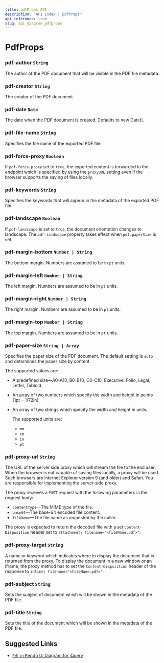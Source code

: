 ```yaml
---
title: pdfProps API
description: "API Index | pdfProps"
api_reference: true
slug: api_diagram_pdfprops
---
```


# PdfProps

### pdf-author `String`

The author of the PDF document that will be visible in the PDF file metadata.

### pdf-creator `String`

The creator of the PDF document.

### pdf-date `Date`

The date when the PDF document is created. Defaults to new Date().

### pdf-file-name `String`

Specifies the file name of the exported PDF file.

### pdf-force-proxy `Boolean`

If `pdf-force-proxy` set to `true`, the exported content is forwarded to the endpoint which is specified by using the `proxyURL` setting even if the browser supports the saving of files locally.

### pdf-keywords `String`

Specifies the keywords that will appear in the metadata of the exported PDF file.

### pdf-landscape `Boolean`

If `pdf-landscape` is set to `true`, the document orientation changes to landscape. The `pdf-landscape` property takes effect when `pdf.paperSize` is set.

### pdf-margin-bottom `Number | String`

The bottom margin. Numbers are assumed to be in `pt` units.

### pdf-margin-left `Number | String`

The left margin. Numbers are assumed to be in `pt` units.

### pdf-margin-right `Number | String`

The right margin. Numbers are assumed to be in `pt` units.

### pdf-margin-top `Number | String`

The top margin. Numbers are assumed to be in `pt` units.

### pdf-paper-size `String | Array`

Specifies the paper size of the PDF document. The default setting is `auto` and determines the paper size by content.

The supported values are:

* A predefined size&mdash;A0-A10, B0-B10, C0-C10, Executive, Folio, Legal, Letter, Tabloid.
* An array of two numbers which specify the width and height in points (1pt = 1/72in).
* An array of two strings which specify the width and height in units.

  The supported units are:
  * `mm`
  * `cm`
  * `in`
  * `pt`

### pdf-proxy-url `String`

The URL of the server side proxy which will stream the file to the end user. When the browser is not capable of saving files locally, a proxy will be used. Such browsers are Internet Explorer version 9 (and older) and Safari. You are responsible for implementing the server-side proxy.

The proxy receives a `POST` request with the following parameters in the request body:

* `contentType`&mdash;The MIME type of the file.
* `base64`&mdash;The base-64 encoded file content.
* `fileName`&mdash;The file name as requested by the caller.

The proxy is expected to return the decoded file with a set `Content-Disposition` header set to `attachment; filename="<fileName.pdf>"`.

### pdf-proxy-target `String`

A name or keyword which indicates where to display the document that is returned from the proxy. To display the document in a new window or an iframe, the proxy method has to set the `Content-Disposition` header of the response to `inline; filename="<fileName.pdf>"`.

### pdf-subject `String`

Sets the subject of document which will be shown in the metadata of the PDF file.

### pdf-title `String`

Sets the title of the document which will be shown in the metadata of the PDF file.

## Suggested Links

* [`Pdf` in Kendo UI Diagram for jQuery](https://docs.telerik.com/kendo-ui/api/javascript/dataviz/ui/diagram/configuration/pdf)
